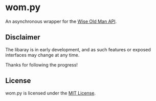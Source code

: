 # wom.py

An asynchronous wrapper for the [Wise Old Man API](https://docs.wiseoldman.net/).

## Disclaimer

The libaray is in early development, and as such features or exposed interfaces
may change at any time.

Thanks for following the progress!

## License

wom.py is licensed under the
[MIT License](https://github.com/Jonxslays/wise-old-man/blob/master/LICENSE).
